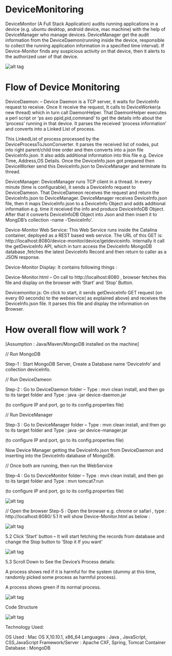 # DeviceMonitoring
DeviceMonitor (A Full Stack Application) audits running applications in a device (e.g. ubuntu desktop, android device, mac machine) with the help of DeviceManager who manage devices. DeviceManager get the audit information from the DeviceDaemon(running inside the device, responsible to collect the running application information in a specified time interval). If Device-Monitor finds any suspicious activity on that device, then it alerts to the authorized user of that device.

![alt tag](http://media.hiringlibrary.com.s3.amazonaws.com/wp-content/uploads/17045321/How-DeviceMonitor-Works.png)


# Flow of Device Monitoring

DeviceDaemon: – Device Daemon is a TCP server, it waits for DeviceInfo request to receive. Once It receive the request, It calls to DeviceWorker(a new thread) which in turn call DaemonHelper. That DaemonHelper executes a perl script or ‘ps axo ppid,pid,command’ to get the details info about the ‘process’ running in that device. It parses the received ‘process information’ and converts into a Linked List of process.


 
This LinkedList of process processed by the DeviceProcessToJsonConverter. It parses the received list of nodes, put into right parent/child tree order and then converts into a json file DeviceInfo.json. It also adds additional information into this file e.g. Device Time, Address,OS Details.
Once the DeviceInfo.json got prepared then DeviceWorker send this DeviceInfo.json to DeviceManager and terminate its thread.

 

DeviceManager: DeviceManager runs TCP client in a thread. In every minute (time is configurable), it sends a DeviceInfo request to DeviceDameon. That DeviceDameon receives the request and return the DeviceInfo.json to DeviceManager. DeviceManager receives DeviceInfo.json file, then it maps DeviceInfo.json to a DeviceInfo Object and adds additional information e.g. time it received the info and produce DeviceInfoDB Object. After that it converts DeviceInfoDB Object into Json and then insert it to MongDB’s collection -name -‘DeviceInfo’.

Device-Monitor Web Service: This Web Service runs inside the Catalina container, deployed as a REST based web service. The URL of this GET is: http://localhost:8080/device-monitor/device/getdeviceinfo. Internally it call the getDeviceInfo API, which in turn access the DeviceInfo MongoDB database ,fetches the latest DeviceInfo Record and then return to caller as a JSON response.

Device-Monitor Display: It contains following things :

Device-Monitor.html – On call to http://localhost:8080 , browser fetches this file and display on the browser with ‘Start’ and ‘Stop’ Button.

Devicemonitor.js: On click to start, it sends getDeviceInfo GET request (on every 60 seconds) to the webservice( as explained above) and receives the DeviceInfo.json file. It parses this file and display the information on Browser.


# How overall flow will work ?

[Assumption : Java/Maven/MongoDB installed on the machine]

 // Run MongoDB 

 Step-1 : Start MongoDB Server, Create a Database name ‘DeviceInfo’ and collection deviceInfo.

 // Run DeviceDameon 

Step-2 : Go to DeviceDaemon folder – Type : mvn clean install, and then go to its target folder and Type : java -jar device-daemon.jar

(to configure IP and port, go to its config.properties file)

// Run DeviceManager

Step-3 : Go to DeviceManager folder – Type : mvn clean install, and then go to its target folder and Type : java -jar device-manager.jar

(to configure IP and port, go to its config.properties file)

Now Device Manager getting the DeviceInfo.json from DeviceDaemon and inserting into the DeviceInfo database of MongoDB.

// Once both are running, then run the WebService

Step-4 : Go to DeviceMonitor folder – Type : mvn clean install, and then go to its target folder and Type : mvn tomcat7:run

(to configure IP and port, go to its config.properties file)

![alt tag](http://media.hiringlibrary.com.s3.amazonaws.com/wp-content/uploads/17045133/All-Four-Process-are-Running.png)

// Open the browser
Step-5 : Open the browser e.g. chrome or safari , type : http://localhost:8080/ 
5.1 It will show Device-Monitor.html as below :

![alt tag](https://github.com/esumit/DeviceMonitoring/blob/master/Images/DeviceMonitoring_MainPage.png)

5.2 Click ‘Start’ button – It will start fetching the records from database and change the Stop button to ‘Stop it If you want’ 

![alt tag](https://github.com/esumit/DeviceMonitoring/blob/master/Images/DeviceMonitoringWithDetails.png)

5.3 Scroll Down to See the Device’s Process details:

A process shows red if it is harmful for the system (dummy at this time, randomly picked some process as harmful process). 

A process shows green if its normal process.

![alt tag](https://github.com/esumit/DeviceMonitoring/blob/master/Images/DeviceMonitor_DeviceStatus.png)


Code Structure

![alt tag](https://github.com/esumit/DeviceMonitoring/blob/master/Images/DeviceMonitor_CodeStructure.png)

Technology Used:

OS  Used : Mac OS X,10.10.1, x86_64
Languages : Java , JavaScript, CSS,JavaScript
Framework/Server : Apache CXF, Spring, Tomcat Container
Database : MongoDB






